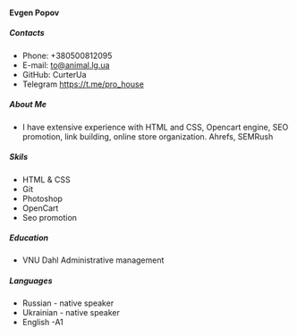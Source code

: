 #### **Evgen Popov**

##### Contacts
- Phone: +380500812095
- E-mail: to@animal.lg.ua
- GitHub: CurterUa
- Telegram https://t.me/pro_house

##### About Me

- I have extensive experience with HTML and CSS, Opencart engine, SEO promotion, link building, online store organization. Ahrefs, SEMRush

##### Skils
- HTML & CSS
- Git
- Photoshop
- OpenCart
- Seo promotion

##### Education
- VNU Dahl
 Administrative management
 
##### Languages
- Russian - native speaker
- Ukrainian - native speaker
- English -A1 
